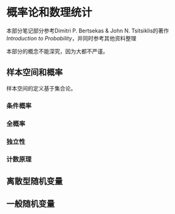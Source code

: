 # 概率论和数理统计

本部分笔记部分参考Dimitri P. Bertsekas & John N. Tsitsiklis的著作<i>Introduction to Probability</i>，并同时参考其他资料整理

本部分的概念不能深究，因为大都不严谨。

## 样本空间和概率

样本空间的定义基于集合论。

### 条件概率

### 全概率

### 独立性

### 计数原理

## 离散型随机变量

## 一般随机变量

